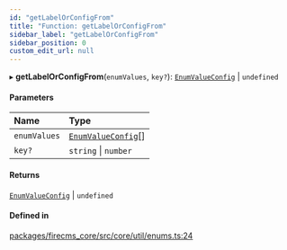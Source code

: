 ```yaml
---
id: "getLabelOrConfigFrom"
title: "Function: getLabelOrConfigFrom"
sidebar_label: "getLabelOrConfigFrom"
sidebar_position: 0
custom_edit_url: null
---
```


▸ **getLabelOrConfigFrom**(`enumValues`, `key?`): [`EnumValueConfig`](../types/EnumValueConfig.md) \| `undefined`

#### Parameters

| Name | Type |
| :------ | :------ |
| `enumValues` | [`EnumValueConfig`](../types/EnumValueConfig.md)[] |
| `key?` | `string` \| `number` |

#### Returns

[`EnumValueConfig`](../types/EnumValueConfig.md) \| `undefined`

#### Defined in

[packages/firecms_core/src/core/util/enums.ts:24](https://github.com/FireCMSco/firecms/blob/d45f3739/packages/firecms_core/src/core/util/enums.ts#L24)
